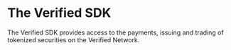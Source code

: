 # The Verified SDK
The Verified SDK provides access to the payments, issuing and trading of tokenized securities on the Verified Network.
